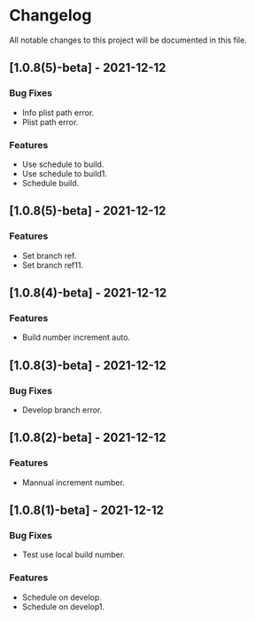# Changelog
All notable changes to this project will be documented in this file.

## [1.0.8(5)-beta] - 2021-12-12

### Bug Fixes

- Info plist path error.
- Plist path error.

### Features

- Use schedule to build.
- Use schedule to build1.
- Schedule build.

<!-- generated by git-cliff -->
## [1.0.8(5)-beta] - 2021-12-12

### Features

- Set branch ref.
- Set branch ref11.

<!-- generated by git-cliff -->
## [1.0.8(4)-beta] - 2021-12-12

### Features

- Build number increment auto.

<!-- generated by git-cliff -->
## [1.0.8(3)-beta] - 2021-12-12

### Bug Fixes

- Develop branch error.

<!-- generated by git-cliff -->
## [1.0.8(2)-beta] - 2021-12-12

### Features

- Mannual increment number.

<!-- generated by git-cliff -->
## [1.0.8(1)-beta] - 2021-12-12

### Bug Fixes

- Test use local build number.

### Features

- Schedule on develop.
- Schedule on develop1.

<!-- generated by git-cliff -->
